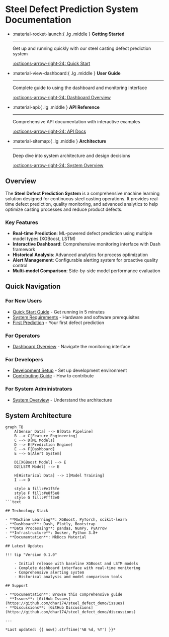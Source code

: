 # Steel Defect Prediction System Documentation

<div class="grid cards" markdown>

- :material-rocket-launch:{ .lg .middle } __Getting Started__

    ---

    Get up and running quickly with our steel casting defect prediction system

    [:octicons-arrow-right-24: Quick Start](getting-started/quick-start.md)

- :material-view-dashboard:{ .lg .middle } __User Guide__

    ---

    Complete guide to using the dashboard and monitoring interface

    [:octicons-arrow-right-24: Dashboard Overview](user-guide/dashboard-overview.md)

- :material-api:{ .lg .middle } __API Reference__

    ---

    Comprehensive API documentation with interactive examples

    [:octicons-arrow-right-24: API Docs](api-reference/dashboard-integration.md)

- :material-sitemap:{ .lg .middle } __Architecture__

    ---

    Deep dive into system architecture and design decisions

    [:octicons-arrow-right-24: System Overview](architecture/system-overview.md)

</div>

## Overview

The __Steel Defect Prediction System__ is a comprehensive machine learning solution designed for
continuous steel casting operations.
It provides real-time defect prediction, quality monitoring, and advanced analytics to help optimize
casting processes and reduce product defects.

### Key Features

- __Real-time Prediction__: ML-powered defect prediction using multiple model types (XGBoost, LSTM)
- __Interactive Dashboard__: Comprehensive monitoring interface with Dash framework
- __Historical Analysis__: Advanced analytics for process optimization
- __Alert Management__: Configurable alerting system for proactive quality control
- __Multi-model Comparison__: Side-by-side model performance evaluation

## Quick Navigation

### For New Users

- [Quick Start Guide](getting-started/quick-start.md) - Get running in 5 minutes
- [System Requirements](getting-started/system-requirements.md) - Hardware and software prerequisites
- [First Prediction](getting-started/first-prediction.md) - Your first defect prediction

### For Operators

- [Dashboard Overview](user-guide/dashboard-overview.md) - Navigate the monitoring interface

### For Developers

- [Development Setup](installation/development-setup.md) - Set up development environment
- [Contributing Guide](development/contributing.md) - How to contribute

### For System Administrators

- [System Overview](architecture/system-overview.md) - Understand the architecture

## System Architecture

```mermaid
graph TB
    A[Sensor Data] --> B[Data Pipeline]
    B --> C[Feature Engineering]
    C --> D[ML Models]
    D --> E[Prediction Engine]
    E --> F[Dashboard]
    E --> G[Alert System]
    
    D1[XGBoost Model] --> E
    D2[LSTM Model] --> E
    
    H[Historical Data] --> I[Model Training]
    I --> D
    
    style A fill:#e1f5fe
    style F fill:#e8f5e8
    style G fill:#fff3e0
```text

## Technology Stack

- **Machine Learning**: XGBoost, PyTorch, scikit-learn
- **Dashboard**: Dash, Plotly, Bootstrap
- **Data Processing**: pandas, NumPy, PyArrow
- **Infrastructure**: Docker, Python 3.8+
- **Documentation**: MkDocs Material

## Latest Updates

!!! tip "Version 0.1.0"

    - Initial release with baseline XGBoost and LSTM models
    - Complete dashboard interface with real-time monitoring
    - Comprehensive alerting system
    - Historical analysis and model comparison tools

## Support

- **Documentation**: Browse this comprehensive guide
- **Issues**: [GitHub Issues](https://github.com/dhar174/steel_defect_demo/issues)
- **Discussions**: [GitHub Discussions](https://github.com/dhar174/steel_defect_demo/discussions)

---

*Last updated: {{ now().strftime('%B %d, %Y') }}*
